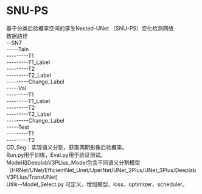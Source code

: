 # SNU-PS
基于分类后验概率空间的孪生Nested-UNet （SNU-PS）变化检测网络                                                                                                                                                          
数据路径                                                                                                                                                                                                                         
--SN7                                                                                                                                                                                                                      
-----Tain                                                                                                                                                                                                                          
---------T1                                                                                                                                                                                                                      
---------T1_Label                                                                                                                                                                                                                
---------T2                                                                                                                                                                                                                    
---------T2_Label                                                                                                                                                                                                  
---------Change_Label                                                                                                                                                                                                      
-----Val                                                                                                                                                                                                                          
---------T1                                                                                                                                                                                                                  
---------T1_Label                                                                                                                                                                                                              
---------T2                                                                                                                                                                                                                    
---------T2_Label                                                                                                                                                                                                                  
---------Change_Label                                                                                                                                                                                                          
-----Test                                                                                                                                                                                                                    
---------T1                                                                                                                                                                                                                  
---------T2                                                                                                                                                                                                                      
CD_Seg：实现语义分割，获取两期影像后验概率。                                                                                                                                                                      
Run.py用于训练，Eval.py用于验证测试。                                                                                                                                                                              
Model和DeeplabV3PLlus_Model包含不同语义分割模型（HRNet/UNet/EfficientNet_Unet/UperNet/UNet_2Plus/UNet_3Plus/DeeplabV3PLlus/TransUNet)                                                                                                
Utils--Model_Select.py 可定义、增加模型、loss、optimizer、scheduler。
      
